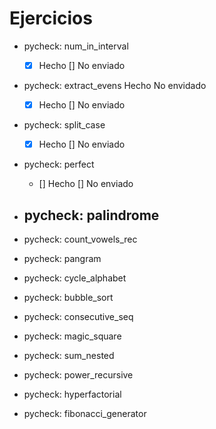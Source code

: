 # Ejercicios

-    pycheck: num_in_interval 
        - [X] Hecho [] No enviado
-    pycheck: extract_evens Hecho No envidado 
        - [X] Hecho [] No enviado
-    pycheck: split_case
        - [X] Hecho [] No enviado
-    pycheck: perfect
        - [] Hecho [] No enviado
-    pycheck: palindrome
        - 
-    pycheck: count_vowels_rec

-    pycheck: pangram

-    pycheck: cycle_alphabet

-    pycheck: bubble_sort

-    pycheck: consecutive_seq

-    pycheck: magic_square

-   pycheck: sum_nested

-   pycheck: power_recursive

-   pycheck: hyperfactorial

-   pycheck: fibonacci_generator

